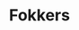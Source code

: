 ---
title: Fokkers
has_intro: true
intro_content: >
  Ben je een plichtsbewuste fokker die voor zijn gekweekte pups het juiste baasje wil? Vraag aan je dierenarts een uitnodiging die je toelaat jouw nestje te publiceren in de Link4Vets database. Jouw nestje wordt zichtbaar voor alle bij ons geregistreerde dierenartsen.
  <br /><br />
  Heb je een uitnodiging voor publicatie ontvangen van je dierenarts? Log in als fokker via onderstaande link. Gebruik hierbij het e-mail adres waarop de uitnodiging toekwam en de verificatiecode die je toegestuurd kreeg.
intro_actions:
- label: Puppy database
  url: 'https://publish.link4vets.be'
  style: primary
- label: Contact
  url: /contact
  style: secondary
- label: Handleiding
  url: /manuals/Handleiding_Link4Vets_Fokker.pdf
  style: secondary
has_more_link: true
more_link_text: Lees Verder
layout: home
---